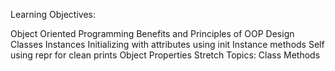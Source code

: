 Learning Objectives:

Object Oriented Programming
Benefits and Principles of OOP Design
Classes
Instances
Initializing with attributes using init
Instance methods
Self
using repr for clean prints
Object Properties
Stretch Topics: Class Methods
